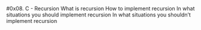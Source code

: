 #0x08. C - Recursion
What is recursion
How to implement recursion
In what situations you should implement recursion
In what situations you shouldn’t implement recursion

